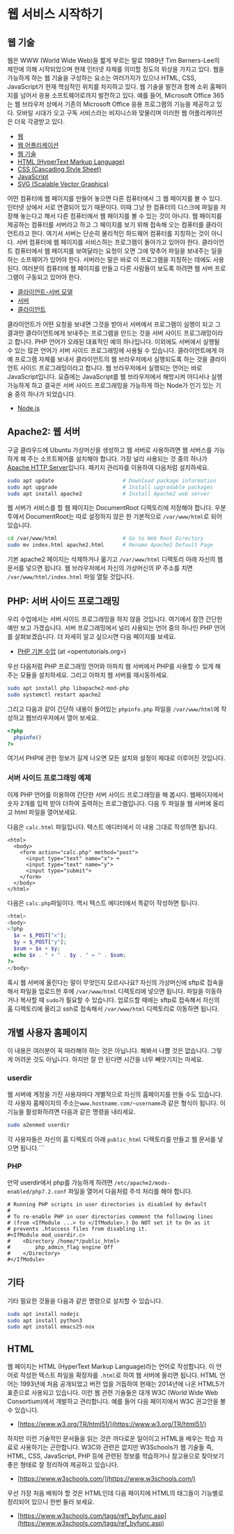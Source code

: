 # 웹 서비스 시작하기

## 웹 기술

웹은 WWW (World Wide Web)을 짧게 부르는 말로 1989년 Tim Berners-Lee의 제안에 의해 시작되었으며 현재 인터넷 자체를 의미할 정도의 위상을 가지고 있다. 웹을 가능하게 하는 웹 기술을 구성하는 요소는 여러가지가 있으나 HTML, CSS, JavaScript가 현재 핵심적인 위치를 차지하고 있다. 웹 기술을 발전과 함께 소위 홈페이지를 넘어서 응용 소프트웨어로까지 발전하고 있다. 예를 들어, Microsoft Office 365는 웹 브라우저 상에서 기존의 Microsoft Office 응용 프로그램의 기능을 제공하고 있다. 모바일 시대가 오고 구독 서비스라는 비지니스와 맞물리며 이러한 웹 어플리케이션은 더욱 각광받고 있다.

* [웹](https://ko.wikipedia.org/wiki/월드_와이드_웹)
* [웹 어플리케이션](https://ko.wikipedia.org/wiki/웹_애플리케이션)
* [웹 기술](https://developer.mozilla.org/ko/docs/Web)
* [HTML \(HyperText Markup Language\)](https://ko.wikipedia.org/wiki/HTML)
* [CSS \(Cascading Style Sheet\)](https://ko.wikipedia.org/wiki/종속형_시트)
* [JavaScript](https://ko.wikipedia.org/wiki/자바스크립트)
* [SVG \(Scalable Vector Graphics\)](https://ko.wikipedia.org/wiki/스케일러블_벡터_그래픽스)

어떤 컴퓨터에 웹 페이지를 만들어 놓으면 다른 컴퓨터에서 그 웹 페이지를 볼 수 있다. 인터넷 상에서 서로 연결되어 있기 때문이다. 이때 그냥 한 컴퓨터의 디스크에 파일을 저장해 놓는다고 해서 다른 컴퓨터에서 웹 페이지를 볼 수 있는 것이 아니다. 웹 페이지를 제공하는 컴퓨터를 서버라고 하고 그 페이지를 보기 위해 접속해 오는 컴퓨터를 클라이언트라고 한다. 여기서 서버는 단순히 물리적인 하드웨어 컴퓨터를 지칭하는 것이 아니다. 서버 컴퓨터에 웹 페이지를 서비스하는 프로그램이 돌아가고 있어야 한다. 클라이언트 컴퓨터에서 웹 페이지를 보여달라는 요청이 오면 그에 맞추어 파일을 보내주는 일을 하는 소프웨어가 있어야 한다. 서버라는 말은 바로 이 프로그램을 지칭하는 데에도 사용된다. 여러분의 컴퓨터에 웹 페이지를 만들고 다른 사람들이 보도록 하려면 웹 서버 프로그램이 구동되고 있어야 한다.

* [클라이언트-서버 모델](https://ko.wikipedia.org/wiki/클라이언트_서버_모델)
* [서버](https://ko.wikipedia.org/wiki/서버)
* [클라이언트](https://ko.wikipedia.org/wiki/클라이언트_%28컴퓨팅%29)

클라이언트가 어떤 요청을 보내면 그것을 받아서 서버에서 프로그램이 실행이 되고 그 결과만 클라이언트에게 보내주는 프로그램을 만드는 것을 서버 사이드 프로그래밍이라고 합니다. PHP 언어가 오래된 대표적인 예의 하나입니다. 이외에도 서버에서 실행될 수 있는 많은 언어가 서버 사이드 프로그래밍에 사용될 수 있습니다. 클라이언트에게 아예 프로그램 자체를 보내서 클라이언트의 웹 브라우저에서 실행되도록 하는 것을 클라이언트 사이드 프로그래밍이라고 합니다. 웹 브라우저에서 실행되는 언어는 바로 JavaScript입니다. 요즘에는 JavaScript를 웹 브라우저에서 해방시켜 어디서나 실행가능하게 하고 결국은 서버 사이드 프로그래밍을 가능하게 하는 Node가 인기 있는 기술 중의 하나가 되었습니다.

* [Node.js](https://nodejs.org/ko/)

## Apache2: 웹 서버

구글 클라우드에 Ubuntu 가상머신을 생성하고 웹 서버로 사용하려면 웹 서버스를 가능하게 해 주는 소프트웨어를 설치해야 합니다. 가장 널리 사용되는 것 중의 하나가 [Apache HTTP Server](https://httpd.apache.org/)입니다. 패키지 관리자를 이용하여 다음처럼 설치하세요.

```bash
sudo apt update                      # Download package information
sudo apt upgrade                     # Install upgradable packages
sudo apt install apache2             # Install Apache2 web server
```

웹 서버가 서비스를 할 웹 페이지는 DocumentRoot 디렉토리에 저장해야 합니다. 우분투에서 DocumentRoot는 따로 설정하지 않은 한 기본적으로 `/var/www/html`로 되어 있습니다.

```bash
cd /var/www/html                     # Go to Web Root Directory
sudo mv index.html apache2.html      # Rename Apache2 Default Page
```

기본 apache2 페이지는 삭제하거나 옮기고 `/var/www/html` 디렉토리 아래 자신의 웹 문서를 넣으면 됩니다. 웹 브라우저에서 자신의 가상머신의 IP 주소를 치면 `/var/www/html/index.html` 파일 열릴 것입니다.

## PHP: 서버 사이드 프로그래밍

우리 수업에서는 서버 사이드 프로그래밍을 하지 않을 것입니다. 여기에서 잠깐 간단한 예만 보고 가겠습니다. 서버 프로그래밍에서 널리 사용되는 언어 중의 하나인 PHP 언어를 살펴보겠습니다. 더 자세히 알고 싶으시면 다음 페이지를 보세요.

* [PHP 기본 수업](https://opentutorials.org/course/62) (at <opentutorials.org>)

우선 다음처럼 PHP 프로그래밍 언어와 아파치 웹 서버에서 PHP를 사용할 수 있게 해 주는 모듈을 설치하세요. 그리고 아파치 웹 서버를 재시동하세요.

```bash
sudo apt install php libapache2-mod-php
sudo systemctl restart apache2
```

그리고 다음과 같이 간단하 내용이 들어있는 `phpinfo.php` 파일을 `/var/www/html`에 작성하고 웹브라우저에서 열어 보세요.

```php
<?php
  phpinfo()
?>
```

여기서 PHP에 관한 정보가 길게 나오면 모든 설치와 설정이 제대로 이루어진 것입니다.

### 서버 사이드 프로그래밍 예제

이제 PHP 언어를 이용하여 간단한 서버 사이드 프로그래밍을 해 봅시다. 웹페이지에서 숫자 2개를 입력 받아 더하여 출력하는 프로그램입니다. 다음 두 파일을 웹 서버에 올리고 html 파일을 열어보세요.

다음은 `calc.html` 파일입니다. 텍스트 에디터에서 이 내용 그대로 작성하면 됩니다.

```markup
<html>
  <body>
    <form action="calc.php" method="post">
      <input type="text" name="x"> +
      <input type="text" name="y">
      <input type="submit">
    </form>
  </body>
</html>
```

다음은 `calc.php`파일이다. 역시 텍스트 에디터에서 똑같이 작성하면 됩니다.

```php
<html>
<body>
<?php
  $x = $_POST["x"];
  $y = $_POST["y"];
  $sum = $x + $y;
  echo $x . " + " . $y . " = " . $sum;
?>
</body>
```

혹시 웹 서버에 올린다는 말이 무엇인지 모르시나요? 자신의 가상머신에 sftp로 접속을 해서 파일을 업로드한 후에 `/var/www/html` 디렉토리에 넣으면 됩니다. 파일을 이동하거나 복사할 때 `sudo`가 필요할 수 있습니다. 업로드할 때에는 sftp로 접속해서 자신의 홈 디렉토리에 올리고 ssh로 접속해서 `/var/www/html` 디렉토리로 이동하면 됩니다.

## 개별 사용자 홈페이지

이 내용은 여러분이 꼭 따라해야 하는 것은 아닙니다. 해봐서 나쁠 것은 없습니다. 그렇게 어려운 것도 아닙니다. 하지만 잘 안 된다면 시간을 너무 빼앗기지는 마세요.

### userdir

웹 서버에 계정을 가진 사용자마다 개별적으로 자신의 홈페이지를 만들 수도 있습니다. 각 사용자 홈페이지의 주소는`www.hostname.com/~username`과 같은 형식이 됩니다. 이 기능을 활성화하려면 다음과 같은 명령을 내리세요.

```bash
sudo a2enmod userdir
```

각 사용자들은 자신의 홈 디렉토리 아래 `public_html` 디렉토리를 만들고 웹 문서를 넣으면 됩니다.\`\`\`

### PHP

만약 userdir에서 php를 가능하게 하려면 `/etc/apache2/mods-enabled/php7.2.conf` 파일을 열어서 다음처럼 주석 처리를 해야 합니다.

```text
# Running PHP scripts in user directories is disabled by default
# 
# To re-enable PHP in user directories comment the following lines
# (from <IfModule ...> to </IfModule>.) Do NOT set it to On as it
# prevents .htaccess files from disabling it.
#<IfModule mod_userdir.c>
#    <Directory /home/*/public_html>
#        php_admin_flag engine Off
#    </Directory>
#</IfModule>
```

## 기타

기타 필요한 것들을 다음과 같은 명령으로 설치할 수 있습니다.

```bash
sudo apt install nodejs
sudo apt install python3
sudo apt install emacs25-nox
```

## HTML

웹 페이지는 HTML \(HyperText Markup Language\)라는 언어로 작성합니다. 이 언어로 작성한 텍스트 파일을 확장자를 `.html`로 하여 웹 서버에 올리면 됩니다. HTML 언어는 1993년에 처음 공개되었고 버전 업을 거듭하여 현재는 2014년에 나온 HTML5가 표준으로 사용되고 있습니다. 이런 웹 관련 기술들은 대개 W3C \(World Wide Web Consortium\)에서 개발하고 관리합니다. 예를 들어 다음 페이지에서 W3C 권고안을 볼 수 있습니다.

* [https://www.w3.org/TR/html51/](https://www.w3.org/TR/html51/)

하지만 이런 기술적인 문서들을 읽는 것은 까다로운 일이이고 HTML을 배우는 학습 자료로 사용하기는 곤란합니다. W3C와 관련은 없지만 W3Schools가 웹 기술들 즉, HTML, CSS, JavaScript, PHP 등에 관련된 정보를 학습하거나 참고용으로 찾아보기 좋은 형태로 잘 정리하여 제공하고 있습니다.

* [https://www.w3schools.com/](https://www.w3schools.com/)

우선 가장 처음 배워야 할 것은 HTML인데 다음 페이지에 HTML의 태그들이 기능별로 정리되어 있으니 한번 둘러 보세요.

* [https://www.w3schools.com/tags/ref\_byfunc.asp](https://www.w3schools.com/tags/ref_byfunc.asp)

